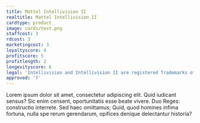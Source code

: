 ```yaml
---
title: Mattel Intellivision II
realtitle: Mattel Intellivision II
cardtype: product
image: cards/test.png
staffcost: 3
rdcost: 3
marketingcost: 3
loyaltyscore: 4
profitscore: 5
profitlength: 2
longevityscore: 6
legal: 'Intellivision and Intellivision II are registered Trademarks of Mattel, Inc.'
approved: 'Y'
---
```


Lorem ipsum dolor sit amet, consectetur adipiscing elit. Quid iudicant sensus? Sic enim censent, oportunitatis esse beate vivere. Duo Reges: constructio interrete. Sed haec omittamus; Quid, quod homines infima fortuna, nulla spe rerum gerendarum, opifices denique delectantur historia?
